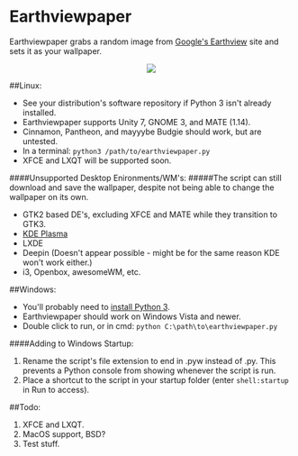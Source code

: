 # Earthviewpaper
Earthviewpaper grabs a random image from [Google's Earthview]( https://earthview.withgoogle.com ) site and sets it as your wallpaper.

<p align="center">
  <img src="https://cdn3.iconfinder.com/data/icons/faticons/32/globe-01-128.png"/>
</p>

##Linux:
* See your distribution's software repository if Python 3 isn't already installed.
* Earthviewpaper supports Unity 7, GNOME 3, and MATE (1.14).
* Cinnamon, Pantheon, and mayyybe Budgie should work, but are untested.
* In a terminal: ```python3 /path/to/earthviewpaper.py```
* XFCE and LXQT will be supported soon.

####Unsupported Desktop Enironments/WM's:
#####The script can still download and save the wallpaper, despite not being able to change the wallpaper on its own.
* GTK2 based DE's, excluding XFCE and MATE while they transition to GTK3.
* [KDE Plasma](https://www.reddit.com/r/linux/comments/4k1wht/i_made_a_script_that_changes_your_wallpaper_based/d3cvat2)
* LXDE
* Deepin (Doesn't appear possible - might be for the same reason KDE won't work either.) 
* i3, Openbox, awesomeWM, etc.

##Windows:
* You'll probably need to [install Python 3](https://www.python.org/downloads/windows/).
* Earthviewpaper should work on Windows Vista and newer.
* Double click to run, or in cmd: ```python C:\path\to\earthviewpaper.py```

####Adding to Windows Startup:
1. Rename the script's file extension to end in .pyw instead of .py. This prevents a Python console from showing whenever the script is run.
2. Place a shortcut to the script in your startup folder (enter ```shell:startup``` in Run to access).

##Todo:
1. XFCE and LXQT.
2. MacOS support, BSD?
3. Test stuff.
